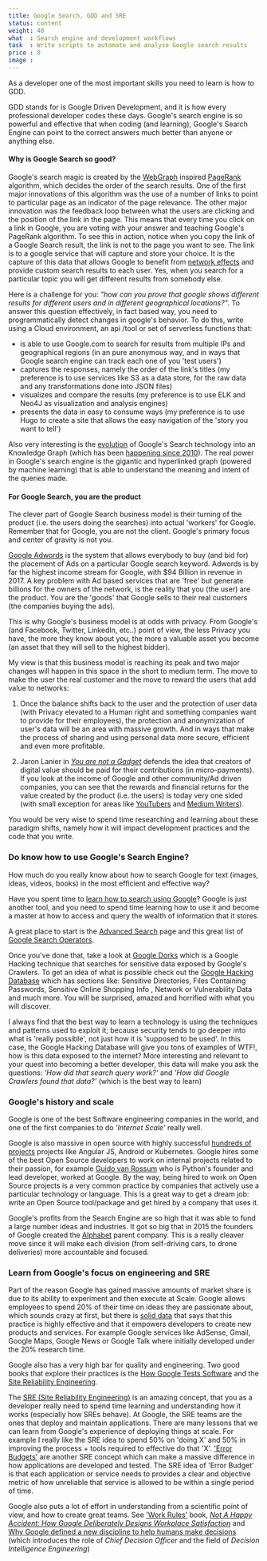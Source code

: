 ```yaml
---
title: Google Search, GDD and SRE
status: content
weight: 40
what  : Search engine and development workflows
task  : Write scripts to automate and analyse Google search results
price : 0
image : 
---
```


As a developer one of the most important skills you need to learn is how to GDD.

GDD stands for is Google Driven Development, and it is how every professional developer codes these days. Google's search engine is so powerful and effective that when coding (and learning), Google's Search Engine can point to the correct answers much better than anyone or anything else.

#### Why is Google Search so good?

Google's search magic is created by the [WebGraph](https://en.wikipedia.org/wiki/Webgraph) inspired [PageRank](https://en.wikipedia.org/wiki/PageRank) algorithm, which decides the order of the search results. One of the first major innovations of this algorithm was the use of a number of links to point to particular page as an indicator of the page relevance. The other major innovation was the feedback loop between what the users are clicking and the position of the link in the page. This means that every time you click on a link in Google, you are voting with your answer and teaching Google's PageRank algorithm. To see this in action, notice when you copy the link of a Google Search result, the link is not to the page you want to see. The link is to a google service that will capture and store your choice. It is the capture of this data that allows Google to benefit from [network effects](https://en.wikipedia.org/wiki/Network_effect) and provide custom search results to each user. Yes, when you search for a particular topic you will get different results from somebody else. 

Here is a challenge for you: _"how can you prove that google shows different results for different users and in different geographical locations?"_. To answer this question effectively, in fact based way, you need to programmatically detect changes in google's behavior. To do this, write using a Cloud environment, an api /tool or set of serverless functions that:
  - is able to use Google.com to search for results from multiple IPs and geographical regions (in an pure anonymous way, and in ways that Google search engine can track each one of you 'test users')
  - captures the responses, namely the order of the link's titles (my preference is to use services like S3 as a data store, for the raw data and any transformations done into JSON files)
  - visualizes and compare the results (my preference is to use ELK and Neo4J as visualization and analysis engines)
  - presents the data in easy to consume ways (my preference is to use Hugo to create a site that allows the easy navigation of the 'story you want to tell')

Also very interesting is the [evolution](https://medium.com/s/story/what-google-teaches-us-2613711712de) of Google's Search technology into an Knowledge Graph (which has been [happening since 2010](https://mashable.com/2012/02/13/google-knowledge-graph-change-search/)). The real power in Google's search engine is the gigantic and hyperlinked graph (powered by machine learning) that is able to understand the meaning and intent of the queries made.

#### For Google Search, you are the product
 
The clever part of Google Search business model is their turning of the product (i.e. the users doing the searches) into actual 'workers' for Google. Remember that for Google, you are not the client. Google's primary focus and center of gravity is not you.

[Google Adwords](https://en.wikipedia.org/wiki/AdWords) is the system that allows everybody to buy (and bid for) the placement of Ads on a particular Google search keyword. Adwords is by far the highest income stream for Google, with $94 Billion in revenue in 2017. A key problem with Ad based services that are 'free' but generate billions for the owners of the network, is the reality that you (the user) are the product. You are the 'goods' that Google sells to their real customers (the companies buying the ads). 

This is why Google's business model is at odds with privacy. From Google's (and Facebook, Twitter, LinkedIn, etc..) point of view, the less Privacy you have, the more they know about you, the more a valuable asset you become (an asset that they will sell to the highest bidder). 

My view is that this business model is reaching its peak and two major changes will happen in this space in the short to medium term. The move to make the user the real customer and the move to reward the users that add value to networks:

1. Once the balance shifts back to the user and the protection of user data (with Privacy elevated to a Human right and something companies want to provide for their employees), the protection and anonymization of user's data will be an area with massive growth. And in ways that make the process of sharing and using personal data more secure, efficient and even more profitable. 

2. Jaron Lanier in _[You are not a Gadget](https://www.amazon.co.uk/You-Are-Not-Gadget-Manifesto/dp/0141049111)_ defends the idea that creators of digital value should be paid for their contributions (in micro-payments). If you look at the income of Google and other community/Ad driven companies, you can see that the rewards and financial returns for the value created by the product (i.e. the users) is today very one sided (with small exception for areas like [YouTubers](https://en.wikipedia.org/wiki/YouTuber) and [Medium Writers](https://medium.com/words-for-life/a-100-transparent-look-at-my-first-medium-paycheck-197b69483b44)).

You would be very wise to spend time researching and learning about these paradigm shifts, namely how it will impact development practices and the code that you write.

### Do know how to use Google's Search Engine?

How much do you really know about how to search Google for text (images, ideas, videos, books) in the most efficient and effective way? 

Have you spent time to [learn how to search using Google](https://support.google.com/websearch/answer/134479?hl=en&ref_topic=3081620)? Google is just another tool, and you need to spend time learning how to use it and become a master at how to access and query the wealth of information that it stores.

A great place to start is the [Advanced Search](https://www.google.com/advanced_search) page and this great list of [Google Search Operators](https://ahrefs.com/blog/google-advanced-search-operators/).

Once you've done that, take a look at [Google Dorks](https://en.wikipedia.org/wiki/Google_hacking) which is a Google Hacking technique that searches for sensitive data exposed by Google's Crawlers. To get an idea of what is possible check out the [Google Hacking Database](https://www.exploit-db.com/google-hacking-database/) which has sections like: Sensitive Directories, Files Containing Passwords, Sensitive Online Shopping Info , Network or Vulnerability Data and much more. You will be surprised, amazed and horrified with what you will discover.

I always find that the best way to learn a technology is using the techniques and patterns used to exploit it; because security tends to go deeper into what is 'really possible', not just how it is 'supposed to be used'. In this case, the Google Hacking Database will give you tons of examples of WTF!, how is this data exposed to the internet? More interesting and relevant to your quest into becoming a better developer, this data will make you ask the questions: _'How did that search query work?'_ and _'How did Google Crawlers found that data?'_ (which is the best way to learn)

### Google's history and scale

Google is one of the best Software engineering companies in the world, and one of the first companies to do _'Internet Scale'_ really well. 

Google is also massive in open source with highly successful [hundreds of projects](https://opensource.google.com/) projects like Angular JS, Android or Kubernetes. Google hires some of the best Open Source developers to work on internal projects related to their passion, for example [Guido van Rossum](https://en.wikipedia.org/wiki/Guido_van_Rossum) who is Python's founder and lead developer, worked at Google. By the way, being hired to work on Open Source projects is a very common practice by companies that actively use a particular technology or language. This is a great way to get a dream job: write an Open Source tool/package and get hired by a company that uses it.

Google's profits from the Search Engine are so high that it was able to fund a large number ideas and industries. It got so big that in 2015 the founders of Google created the [Alphabet](https://en.wikipedia.org/wiki/Alphabet_Inc.) parent company. This is a really cleaver move since it will make each division (from self-driving cars, to drone deliveries) more accountable and focused.

### Learn from Google's focus on engineering and SRE

Part of the reason Google has gained massive amounts of market share is due to its ability to experiment and then execute at Scale. Google allows employees to spend 20% of their time on ideas they are passionate about, which sounds crazy at first, but there is [solid data](https://www.inc.com/bryan-adams/12-ways-to-encourage-more-free-thinking-and-innovation-into-any-business.html) that says that this practice is highly effective and that it empowers developers to create new products and services. For example Google services like AdSense, Gmail, Google Maps, Google News or Google Talk where initially developed under the 20% research time. 

Google also has a very high bar for quality and engineering. Two good books that explore their practices is the [How Google Tests Software](https://www.amazon.co.uk/Google-Tests-Software-James-Whittaker/dp/0321803027) and the [Site Reliability Engineering](https://www.amazon.co.uk/Site-Reliability-Engineering-Betsy-Beyer/dp/149192912X).

The [SRE (Site Reliability Engineering)](https://landing.google.com/sre/) is an amazing concept, that you as a developer really need to spend time learning and understanding how it works (especially how SREs behave). At Google, the SRE teams are the ones that deploy and maintain applications. There are many lessons that we can learn from Google's experience of deploying things at scale. For example I really like the SRE idea to spend 50% on 'doing X' and 50% in improving the process + tools required to effective do that 'X'. ['Error Budgets'](https://landing.google.com/sre/book/chapters/embracing-risk.html) are another SRE concept which can make a massive difference in how applications are developed and tested. The SRE idea of 'Error Budget' is that each application or service needs to provides a clear and objective metric of how unreliable that service is allowed to be within a single period of time.

Google also puts a lot of effort in understanding from a scientific point of view, and how to create great teams. See ['Work Rules'](https://www.amazon.co.uk/Work-Rules-Insights-Inside-Transform-ebook/dp/B00NLHJKBE) book,  _[Not A Happy Accident: How Google Deliberately Designs Workplace Satisfaction](https://www.fastcompany.com/3007268/not-happy-accident-how-google-deliberately-designs-workplace-satisfaction)_ and [Why Google defined a new discipline to help humans make decisions](https://www.fastcompany.com/90203073/why-google-defined-a-new-discipline-to-help-humans-make-decisions) (which introduces the role of _Chief Decision Officer_ and the field of _Decision Intelligence Engineering_)
